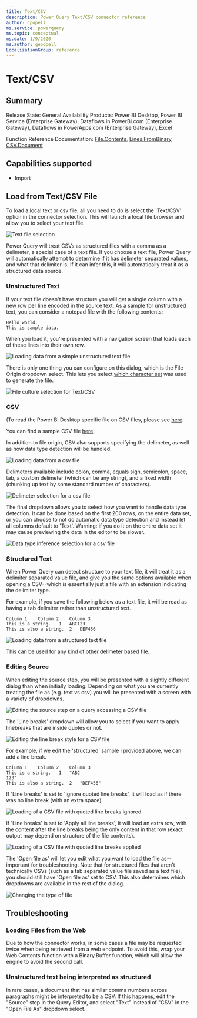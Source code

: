 ```yaml
---
title: Text/CSV
description: Power Query Text/CSV connector reference
author: cpopell
ms.service: powerquery
ms.topic: conceptual
ms.date: 1/9/2020
ms.author: gepopell
LocalizationGroup: reference
---
```


# Text/CSV

## Summary

Release State: General Availability
Products: Power BI Desktop, Power BI Service (Enterprise Gateway), Dataflows in PowerBI.com (Enterprise Gateway), Dataflows in PowerApps.com (Enterprise Gateway), Excel

Function Reference Documentation: [File.Contents](https://docs.microsoft.com/en-us/powerquery-m/file-contents), [Lines.FromBinary](https://docs.microsoft.com/en-us/powerquery-m/lines-frombinary), [CSV.Document](https://docs.microsoft.com/powerquery-m/csv-document)

## Capabilities supported

* Import

## Load from Text/CSV File

To load a local text or csv file, all you need to do is select the 'Text/CSV' option in the connector selection. This will launch a local file browser and allow you to select your text file. 

![Text file selection](../images/textcsvbrowse.png)

Power Query will treat CSVs as structured files with a comma as a delimeter, a special case of a text file. If you choose a text file, Power Query will automatically attempt to determine if it has delimeter separated values, and what that delimiter is. If it can infer this, it will automatically treat it as a structured data source.

### Unstructured Text
If your text file doesn't have structure you will get a single column with a new row per line encoded in the source text. As a sample for unstructured text, you can consider a notepad file with the following contents:

```
Hello world.
This is sample data.
```

When you load it, you're presented with a navigation screen that loads each of these lines into their own row.

![Loading data from a simple unstructured text file](../images/textrawnavigator.png)

There is only one thing you can configure on this dialog, which is the File Origin dropdown select. This lets you select [which character set](https://docs.microsoft.com/windows/win32/intl/code-page-identifiers) was used to generate the file.

![File culture selection for Text/CSV](../images/textfileorigindropdown.png)

### CSV
(To read the Power BI Desktop specific file on CSV files, please see [here](https://docs.microsoft.com/en-us/power-bi/desktop-connect-csv).

You can find a sample CSV file [here](https://docs.microsoft.com/power-bi/service-comma-separated-value-files).

In addition to file origin, CSV also supports specifying the delimeter, as well as how data type detection will be handled.

![Loading data from a csv file](../images/csvload.png)

Delimeters available include colon, comma, equals sign, semicolon, space, tab, a custom delimeter (which can be any string), and a fixed width (chunking up text by some standard number of characters).

![Delimeter selection for a csv file](../images/csvdelimeterdropdown.png)

The final dropdown allows you to select how you want to handle data type detection. It can be done based on the first 200 rows, on the entire data set, or you can choose to not do automatic data type detection and instead let all columns default to 'Text'. Warning: if you do it on the entire data set it may cause previewing the data in the editor to be slower.

![Data type inference selection for a csv file](../images/csvdatatypedropdown.png)

### Structured Text

When Power Query can detect structure to your text file, it will treat it as a delimiter separated value file, and give you the same options available when opening a CSV--which is essentially just a file with an extension indicating the delimiter type.

For example, if you save the following below as a text file, it will be read as having a tab delimiter rather than unstructured text.
```
Column 1	Column 2	Column 3
This is a string.	1	ABC123
This is also a string.	2	DEF456
```

![Loading data from a structured text file](../images/textcolumnnavigator.png)

This can be used for any kind of other delimeter based file.

### Editing Source

When editing the source step, you will be presented with a slightly different dialog than when initially loading. Depending on what you are currently treating the file as (e.g. text vs csv) you will be presented with a screen with a variety of dropdowns.

![Editing the source step on a query accessing a CSV file](../images/csveditsource.png)

The 'Line breaks' dropdown will allow you to select if you want to apply linebreaks that are inside quotes or not. 

![Editing the line break style for a CSV file](../images/csveditlinebreak.png)

For example, if we edit the 'structured' sample I provided above, we can add a line break.

```
Column 1	Column 2	Column 3
This is a string.	1	"ABC
123"
This is also a string.	2	"DEF456"
```

If 'Line breaks' is set to 'Ignore quoted line breaks', it will load as if there was no line break (with an extra space).

![Loading of a CSV file with quoted line breaks ignored](../images/csvignorelinebreaks.png)

If 'Line breaks' is set to 'Apply all line breaks', it will load an extra row, with the content after the line breaks being the only content in that row (exact output may depend on structure of the file contents).

![Loading of a CSV file with quoted line breaks applied](../images/csvapplylinebreaks.png)

The 'Open file as' will let you edit what you want to load the file as--important for troubleshooting. Note that for structured files that aren't technically CSVs (such as a tab separated value file saved as a text file), you should still have 'Open file as' set to CSV. This also determines which dropdowns are available in the rest of the dialog.

![Changing the type of file](../images/csveditloadas.png)

## Troubleshooting

### Loading Files from the Web

Due to how the connector works, in some cases a file may be requested twice when being retrieved from a web endpoint. To avoid this, wrap your Web.Contents function with a Binary.Buffer function, which will allow the engine to avoid the second call.

### Unstructured text being interpreted as structured

In rare cases, a document that has similar comma numbers across paragraphs might be interpreted to be a CSV. If this happens, edit the "Source" step in the Query Editor, and select "Text" instead of "CSV" in the "Open File As" dropdown select.
